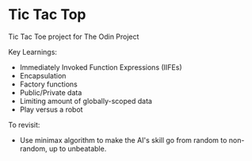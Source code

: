 # Tic Tac Top
Tic Tac Toe project for The Odin Project

Key Learnings:
* Immediately Invoked Function Expressions (IIFEs)
* Encapsulation
* Factory functions
* Public/Private data
* Limiting amount of globally-scoped data
* Play versus a robot

To revisit:
* Use minimax algorithm to make the AI's skill go from random to non-random, up to unbeatable.